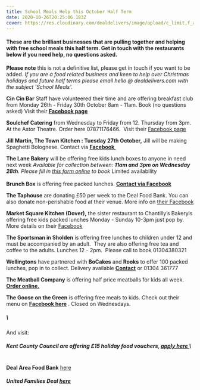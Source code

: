 ```yaml
---
title: School Meals Help this October Half Term
date: 2020-10-26T20:25:06.183Z
cover: https://res.cloudinary.com/dealdelivers/image/upload/c_limit,f_auto,q_80,w_500/v1603744762/free_school_meals_u8vumq.jpg
---
```

#### These are the brilliant businesses that are pulling together and helping with free school meals this half term. Get in touch with the restaurants below if you need help, no questions asked.

**Please note** this is not a definitive list, please get in touch if you want to be added. *If you are a food related business and keen to help over Christmas holidays and future half terms please email hello @ dealdelivers.com with the subject 'School Meals'.*

**Cin Cin Bar** Staff have volunteered their time and are offering breakfast club from Monday 26th - Friday 30th October 8am - 11am. Book (no questions asked) Visit their **[Facebook page](https://www.facebook.com/cincinbarandbistro)**

**Soulchef Catering** from Wednesday to Friday from 12. Thursday from 3pm. At the Astor Theatre. Order here 07871176466.  Visit their [Facebook page](https://www.facebook.com/Soulchefcatering/)

**Jill Martin, The Town Kitchen : Tuesday 27th October,** Jill will be making Spaghetti Bolognese. Contact via **[Facebook ](https://www.facebook.com/jill.martin.1460/)**

**The Lane Bakery** will be offering free kids lunch boxes to anyone in need next week *Available for collection between: **11am and 3pm on Wednesday 28th**. Please fill in [this form online](https://www.thelanebakery.co.uk/free-kids-meals) to book* Limited availability \
\
**Brunch Box** is offering free packed lunches. **[Contact via Facebook](https://www.facebook.com/82millhill)**

**The Taphouse** are donating £50 per week to the Deal Food Bank. You can also donate non-perishable food at their venue. More info on [their Facebook](https://www.facebook.com/thetaphousedeal)

**Market Square Kitchen (Dover),** the sister restaurant to Chantilly’s Bakeryis offering free kids packed lunches Monday - Sunday 10-3pm just pop by.  More details on their [Facebook](https://www.facebook.com/Themarketsquarekitchen)

**The Sportsman in Sholden** is offering free lunches to children under 12 and must be accompanied by an adult.  They are also offering free tea and coffee to the adults. Lunches 12 - 2pm.  Please call to book 01304380321

**Wellingtons** have partnered with **BoCakes** and **Rooks** to offer 100 packed lunches, pop in to collect. Delivery available **[Contact](http://www.apple.com)** or 01304 361777

**The Meatball Company** is offering half price meatballs for kids all week. **[Order online.](https://www.facebook.com/watch/TheMeatballCompanyDeal/)**

**The Goose on the Green** is offering free meals to kids. Check out their menu on **[Facebook here](https://www.facebook.com/GooseontheGreenCafe)** . Closed on Wednesdays.

##### \
And visit:

##### **Kent County Council** are offering £15 holiday food vouchers, [apply here ](https://www.kent.gov.uk/education-and-children/schools/free-school-meals)\
\
**Deal Area Food Bank** [ here ](https://dealarea.foodbank.org.uk/)

##### **United Families Deal**  [here](https://www.facebook.com/unitedfamilyuk)